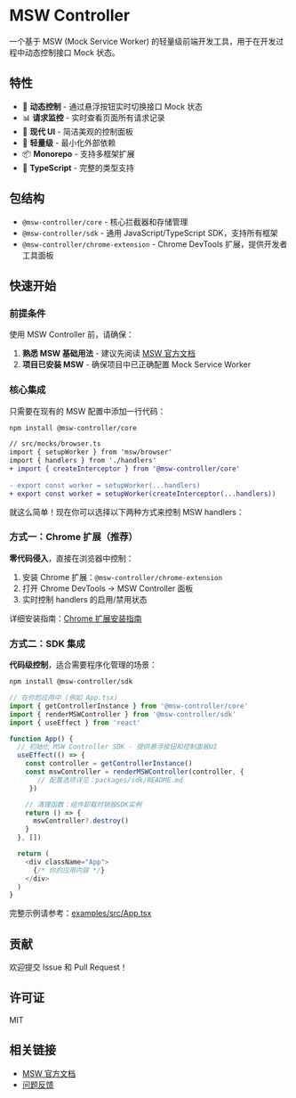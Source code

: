 # MSW Controller

一个基于 MSW (Mock Service Worker) 的轻量级前端开发工具，用于在开发过程中动态控制接口 Mock 状态。

## 特性

- 🎯 **动态控制** - 通过悬浮按钮实时切换接口 Mock 状态
- 📊 **请求监控** - 实时查看页面所有请求记录
- 🎨 **现代 UI** - 简洁美观的控制面板
- 🔧 **轻量级** - 最小化外部依赖
- 📦 **Monorepo** - 支持多框架扩展
- 🚀 **TypeScript** - 完整的类型支持

## 包结构

- `@msw-controller/core` - 核心拦截器和存储管理
- `@msw-controller/sdk` - 通用 JavaScript/TypeScript SDK，支持所有框架
- `@msw-controller/chrome-extension` - Chrome DevTools 扩展，提供开发者工具面板

## 快速开始

### 前提条件

使用 MSW Controller 前，请确保：

1. **熟悉 MSW 基础用法** - 建议先阅读 [MSW 官方文档](https://mswjs.io/docs/integrations/browser)
2. **项目已安装 MSW** - 确保项目中已正确配置 Mock Service Worker

### 核心集成

只需要在现有的 MSW 配置中添加一行代码：

```bash
npm install @msw-controller/core
```

```diff
// src/mocks/browser.ts
import { setupWorker } from 'msw/browser'
import { handlers } from './handlers'
+ import { createInterceptor } from '@msw-controller/core'
 
- export const worker = setupWorker(...handlers)
+ export const worker = setupWorker(createInterceptor(...handlers))
```

就这么简单！现在你可以选择以下两种方式来控制 MSW handlers：

### 方式一：Chrome 扩展（推荐）

**零代码侵入**，直接在浏览器中控制：

1. 安装 Chrome 扩展：`@msw-controller/chrome-extension`
2. 打开 Chrome DevTools → MSW Controller 面板
3. 实时控制 handlers 的启用/禁用状态

详细安装指南：[Chrome 扩展安装指南](packages/chrome-extension/INSTALL_GUIDE.md)

### 方式二：SDK 集成

**代码级控制**，适合需要程序化管理的场景：

```bash
npm install @msw-controller/sdk
```

```javascript
// 在你的应用中 (例如 App.tsx)
import { getControllerInstance } from '@msw-controller/core'
import { renderMSWController } from '@msw-controller/sdk'
import { useEffect } from 'react'

function App() {
  // 初始化 MSW Controller SDK - 提供悬浮按钮和控制面板UI
  useEffect(() => {
    const controller = getControllerInstance()
    const mswController = renderMSWController(controller, {
       // 配置选项详见：packages/sdk/README.md
     })

    // 清理函数：组件卸载时销毁SDK实例
    return () => {
      mswController?.destroy()
    }
  }, [])

  return (
    <div className="App">
      {/* 你的应用内容 */}
    </div>
  )
}
```

完整示例请参考：[examples/src/App.tsx](examples/src/App.tsx)

## 贡献

欢迎提交 Issue 和 Pull Request！

## 许可证

MIT

## 相关链接

- [MSW 官方文档](https://mswjs.io/)
- [问题反馈](https://github.com/007sair/msw-controller/issues)